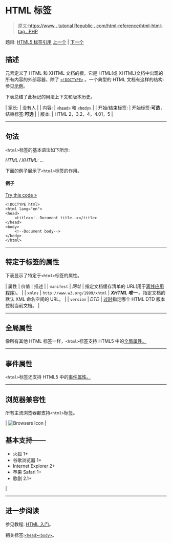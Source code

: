 # HTML 标签

> 原文:[https://www . tutorial Republic . com/html-reference/html-html-tag . PHP](https://www.tutorialrepublic.com/html-reference/html-html-tag.php)

题目: [HTML5 标签引用](html5-tags.php) [上一个](html-hr-tag.php) | [下一个](html-i-tag.php)

## 描述

元素定义了 HTML 和 XHTML 文档的根。它是 HTML(或 XHTML)文档中出现的所有内容的外部容器，除了 [`<!DOCTYPE>`](../html-tutorial/html-doctypes.php) 。一个典型的 HTML 文档有这样的结构:参见[示例](#typical-html-document)。

下表总结了此标记的用法上下文和版本历史。

| 家长: | 没有人 |
| 内容: | [`<head>`](html-head-tag.php) 和 [`<body>`](html-body-tag.php) |
| 开始/结束标签: | 开始标签:**可选**，结束标签:**可选** |
| 版本: | HTML 2，3.2，4，4.01，5 |

* * *

## 句法

`<html>`标签的基本语法如下所示:

*HTML / XHTML:* <html> ... </html>

下面的例子展示了`<html>`标签的作用。

#### 例子

[Try this code »](../codelab.php?topic=html&file=html-tag "Try this code using online Editor")

```
<!DOCTYPE html>
<html lang="en">
<head>
    <title><!--Document title--></title>
</head>
<body>
    <!--Document body-->
</body>
</html>
```

* * *

## 特定于标签的属性

下表显示了特定于`<html>`标签的属性。

| 属性 | 价值 | 描述 |
| `manifest` | *网址* | 指定文档缓存清单的 URL(用于[离线应用程序](../html-tutorial/html5-application-cache.php))。 |
| `xmlns` | `http://www.w3.org/1999/xhtml` | ***XHTML 唯一*** 。指定文档的默认 XML 命名空间的 URL。 |
| `version` | *DTD* | [过时](../definitions.php#obsolete "Not supported in HTML5")指定哪个 HTML DTD 版本控制当前文档。 |

* * *

## 全局属性

像所有其他 HTML 标签一样，`<html>`标签支持 HTML5 中的[全局属性。](html5-global-attributes.php)

* * *

## 事件属性

`<html>`标签还支持 HTML5 中的[事件属性。](html5-event-attributes.php)

* * *

## 浏览器兼容性

所有主流浏览器都支持`<html>`标签。

| ![Browsers Icon](../Images/e9331123c77668c1832e541c2fca1002.png) | 

## 基本支持——

*   火狐 1+
*   谷歌浏览器 1+
*   Internet Explorer 2+
*   苹果 Safari 1+
*   歌剧 2.1+

 |

* * *

## 进一步阅读

参见教程: [HTML 入门](../html-tutorial/html-get-started.php)。

相关标签:[`<head>`](html-head-tag.php)[`<body>`](html-body-tag.php)。